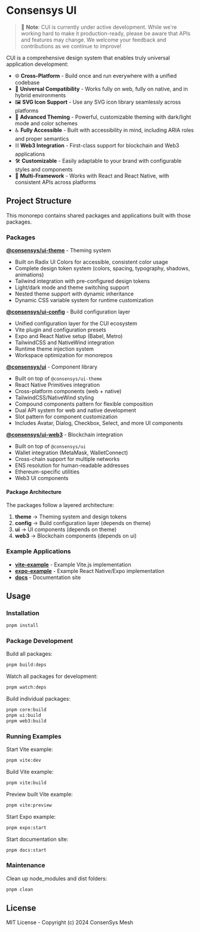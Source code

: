 # Consensys UI

> 🚧 **Note**: CUI is currently under active development. While we're working hard to make it production-ready, please be aware that APIs and features may change. We welcome your feedback and contributions as we continue to improve!

CUI is a comprehensive design system that enables truly universal application development:

- 🌐 **Cross-Platform** - Build once and run everywhere with a unified codebase
- 🔄 **Universal Compatibility** - Works fully on web, fully on native, and in hybrid environments
- 🖼️ **SVG Icon Support** - Use any SVG icon library seamlessly across platforms
- 🎨 **Advanced Theming** - Powerful, customizable theming with dark/light mode and color schemes
- ♿ **Fully Accessible** - Built with accessibility in mind, including ARIA roles and proper semantics
- ⛓️ **Web3 Integration** - First-class support for blockchain and Web3 applications
- 🛠️ **Customizable** - Easily adaptable to your brand with configurable styles and components
- 🧩 **Multi-Framework** - Works with React and React Native, with consistent APIs across platforms

## Project Structure

This monorepo contains shared packages and applications built with those packages.

### Packages

**[@consensys/ui-theme](packages/theme)** - Theming system
  - Built on Radix UI Colors for accessible, consistent color usage
  - Complete design token system (colors, spacing, typography, shadows, animations)
  - Tailwind integration with pre-configured design tokens
  - Light/dark mode and theme switching support
  - Nested theme support with dynamic inheritance
  - Dynamic CSS variable system for runtime customization

**[@consensys/ui-config](packages/config)** - Build configuration layer
  - Unified configuration layer for the CUI ecosystem
  - Vite plugin and configuration presets
  - Expo and React Native setup (Babel, Metro)
  - TailwindCSS and NativeWind integration
  - Runtime theme injection system
  - Workspace optimization for monorepos

**[@consensys/ui](packages/ui)** - Component library
  - Built on top of `@consensys/ui-theme`
  - React Native Primitives integration
  - Cross-platform components (web + native)
  - TailwindCSS/NativeWind styling
  - Compound components pattern for flexible composition
  - Dual API system for web and native development
  - Slot pattern for component customization
  - Includes Avatar, Dialog, Checkbox, Select, and more UI components

**[@consensys/ui-web3](packages/web3)** - Blockchain integration
  - Built on top of `@consensys/ui`
  - Wallet integration (MetaMask, WalletConnect)
  - Cross-chain support for multiple networks
  - ENS resolution for human-readable addresses
  - Ethereum-specific utilities
  - Web3 UI components

#### Package Architecture

The packages follow a layered architecture:
1. **theme** → Theming system and design tokens
2. **config** → Build configuration layer (depends on theme)
3. **ui** → UI components (depends on theme)
4. **web3** → Blockchain components (depends on ui)

### Example Applications

- **[vite-example](apps/vite-example)** - Example Vite.js implementation
- **[expo-example](apps/expo-example)** - Example React Native/Expo implementation
- **[docs](apps/docs)** - Documentation site

## Usage

### Installation

```bash
pnpm install
```

### Package Development

Build all packages:
```bash
pnpm build:deps
```

Watch all packages for development:
```bash
pnpm watch:deps
```

Build individual packages:
```bash
pnpm core:build
pnpm ui:build
pnpm web3:build
```

### Running Examples

Start Vite example:
```bash
pnpm vite:dev
```

Build Vite example:
```bash
pnpm vite:build
```

Preview built Vite example:
```bash
pnpm vite:preview
```

Start Expo example:
```bash
pnpm expo:start
```

Start documentation site:
```bash
pnpm docs:start
```

### Maintenance

Clean up node_modules and dist folders:
```bash
pnpm clean
```

## License

MIT License - Copyright (c) 2024 ConsenSys Mesh